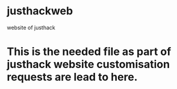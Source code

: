 # justhackweb
website of justhack
# This is the needed file as part of justhack website customisation requests are lead to here.
